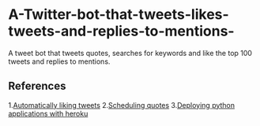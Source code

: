 # A-Twitter-bot-that-tweets-likes-tweets-and-replies-to-mentions-

A tweet bot that tweets quotes, searches for keywords and like the top 100 tweets and replies to mentions.

## References
1.[Automatically liking tweets](https://www.youtube.com/watch?v=ppPKeIDjcCs)
2.[Scheduling quotes](https://medium.com/datadriveninvestor/making-a-quote-tweeting-twitter-bot-with-python-tweepy-and-heroku-69a11cd3f47e)
3.[Deploying python applications with heroku](https://www.youtube.com/watch?v=iLvMYXKIcPo&t=603s)
